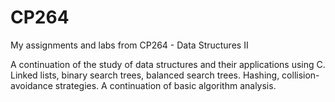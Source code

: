 # CP264
My assignments and labs from CP264 - Data Structures II

A continuation of the study of data structures and their applications using C. Linked lists, binary search trees, balanced search trees. Hashing, collision-avoidance strategies. A continuation of basic algorithm analysis.
